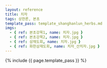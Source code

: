 ```yaml
---
layout: reference
title: 치자
tags: 상한론, 본초
template_pass: template_shanghanlun_herbs.md
imgs:
  - { ref: 본초강목1, name: 치자.jpg }
  - { ref: 본초강목2, name: 치자.jpg }
  - { ref: 삼재도회, name: 치자.jpg }
  - { ref: 화한삼재도회, name: 치자_산치자.jpg }
---
```


{% include {{ page.template_pass }} %}
